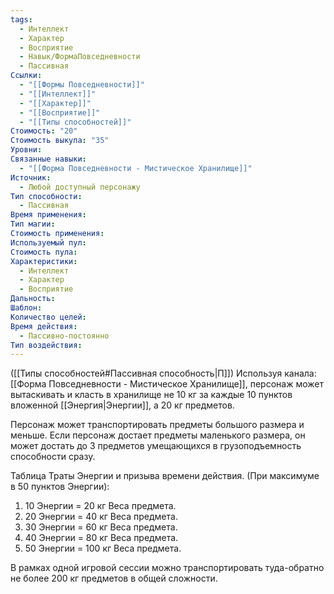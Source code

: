 ```yaml
---
tags:
  - Интеллект
  - Характер
  - Восприятие
  - Навык/ФормаПовседневности
  - Пассивная
Ссылки:
  - "[[Формы Повседневности]]"
  - "[[Интеллект]]"
  - "[[Характер]]"
  - "[[Восприятие]]"
  - "[[Типы способностей]]"
Стоимость: "20"
Стоимость выкупа: "35"
Уровни: 
Связанные навыки:
  - "[[Форма Повседневности - Мистическое Хранилище]]"
Источник:
  - Любой доступный персонажу
Тип способности:
  - Пассивная
Время применения: 
Тип магии: 
Стоимость применения: 
Используемый пул: 
Стоимость пула: 
Характеристики:
  - Интеллект
  - Характер
  - Восприятие
Дальность: 
Шаблон: 
Количество целей: 
Время действия:
  - Пассивно-постоянно
Тип воздействия:
---
```

([[Типы способностей#Пассивная способность|П]]) Используя канала: [[Форма Повседневности - Мистическое Хранилище]], персонаж может вытаскивать и класть в хранилище не 10 кг за каждые 10 пунктов вложенной [[Энергия|Энергии]], а 20 кг предметов. 

Персонаж может транспортировать предметы большого размера и меньше. Если персонаж достает предметы маленького размера, он может достать до 3 предметов умещающихся в грузоподъемность способности сразу. 

Таблица Траты Энергии и призыва времени действия.
(При максимуме в 50 пунктов Энергии):

1. 10 Энергии = 20 кг Веса предмета.
2. 20 Энергии = 40 кг Веса предмета.
3. 30 Энергии = 60 кг Веса предмета.
4. 40 Энергии = 80 кг Веса предмета.
5. 50 Энергии = 100 кг Веса предмета.

В рамках одной игровой сессии можно транспортировать туда-обратно не более 200 кг предметов в общей сложности. 